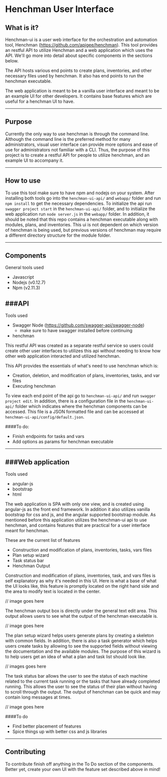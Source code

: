 Henchman User Interface
===================


What is it?
-------------

Henchman-ui is a user web interface for the orchestration and automation tool, Henchman (https://github.com/apigee/henchman).   This tool provides an restful API to utilize Henchman and a web application which uses the API.  We'll go more into detail about specific components in the sections below.

The API hosts various end points to create plans, inventories, and other necessary files used by henchman.  It also has end points to run the henchman executable. 

The web application is meant to be a vanilla user interface and meant to be an example UI for other developers.  It contains base features which are useful for a henchman UI to have.

----------


Purpose
-------------------
Currently the only way to use henchman is through the command line.  Although the command line is the preferred method for many administrators, visual user interface can provide more options and ease of use for administrators not familiar with a CLI.  Thus, the purpose of this project is to create a restful API for people to utilize henchman, and an example UI to accompany it.  

----------

How to use
-------------
To use this tool make sure to have npm and nodejs on your system.  After installing both tools go into the `henchman-ui-api/` and `webapp/` folder and run `npm install` to get the necessary dependencies.  To initialize the api run `swagger project start` in the `henchman-ui-api/` folder, and to initialize the web application run `node server.js` in the `webapp/` folder.  In addition, it should be noted that this repo contains a henchman executable along with modules, plans, and inventories.  This ui is not dependent on which version of henchman is being used, but previous versions of henchman may require a different directory structure for the module folder.

----------


Components
-------------
General tools used

 - Javascript
 - Nodejs (v0.12.7)
 - Npm  (v2.11.3)

###API
----------
Tools used

 - Swagger Node (https://github.com/swagger-api/swagger-node)
	 - make sure to have swagger installed before continuing
 - henchman

This restful API was created as a separate restful service so users could create other user interfaces to utilizes this api without needing to know how other web application interacted and utilized henchman.  

This API provides the essentials of what's need to use henchman which is:

 - Creation, deletion, and modification of plans, inventories, tasks, and var files
 - Executing henchman

To view each end point of the api go to  `henchman-ui-api/` and run `swagger project edit`.   In addition, there is a configuration file in the `henchman-ui-api/` folder which indicates where the henchman components can be accessed.  This file is a JSON formatted file and can be accessed at `henchman-ui-api/config/default.json`.

####To do:

 - Finish endpoints for tasks and vars
 - Add options as params for henchman executable

----------


###Web application
----------
Tools used

 - angular-js
 - bootstrap
 - html

The web application is SPA with only one view, and is created using angular-js as the front end framework.  In addition it also utilizes vanilla bootstrap for css and js, and the angular supported bootstrap module.  As mentioned before this application utilizes the henchman-ui api to use henchman, and contains features that are practical for a user interface meant for henchman.

These are the current list of features

 - Construction and modification of plans, inventories, tasks, vars files
 - Plan setup wizard
 - Task status bar
 - Henchman Output

Construction and modification of plans, inventories, task, and vars files is self explanatory as why it's needed in this UI.  Here is what a base of what the UI looks like, this feature is promptly located on the right hand side and the area to modify text is located in the center.

// image goes here

The henchman output box is directly under the general text edit area.  This output allows users to see what the output of the henchman executable is.

// image goes here

The plan setup wizard helps users generate plans by creating a skeleton with common fields.  In addition, there is also a task generator which helps users create tasks by allowing to see the supported fields without viewing the documentation and the available modules.  The purpose of this wizard is to help users get an idea of what a plan and task list should look like.

// images goes here

The task status bar allows the user to see the status of each machine related to the current task running or the tasks that have already completed running.  This allows the user to see the status of their plan without having to scroll through the output.  The output of henchman can be quick and may contain long messages at times.

// image goes here

####To do

 - Find better placement of features
 - Spice things up with better css and js libraries

----------

Contributing
---------------
To contribute finish off anything in the To Do section of the components.  Better yet, create your own UI with the feature set described above in mind!
